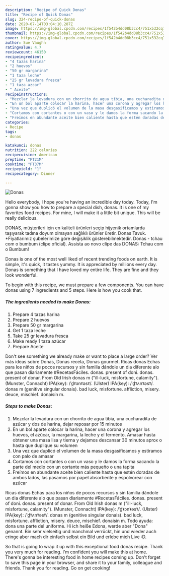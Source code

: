 ```yaml
---
description: "Recipe of Quick Donas"
title: "Recipe of Quick Donas"
slug: 324-recipe-of-quick-donas
date: 2020-07-14T03:04:10.287Z
image: https://img-global.cpcdn.com/recipes/1f542b4dd08b3cc4/751x532cq70/donas-foto-principal.jpg
thumbnail: https://img-global.cpcdn.com/recipes/1f542b4dd08b3cc4/751x532cq70/donas-foto-principal.jpg
cover: https://img-global.cpcdn.com/recipes/1f542b4dd08b3cc4/751x532cq70/donas-foto-principal.jpg
author: Sue Vaughn
ratingvalue: 4.7
reviewcount: 46150
recipeingredient:
- "4 tazas harina"
- "2 huevos"
- "50 gr margarina"
- "1 taza leche"
- "25 gr levadura fresca"
- "1 taza azcar"
- " Aceite"
recipeinstructions:
- "Mezclar la levadura con un chorrito de agua tibia, una cucharadita de azúcar y dos de harina, dejar reposar por 15 minutos"
- "En un bol aparte colocar la harina, hacer una corona y agregar los huevos, el azúcar, la margarina, la leche y el fermento. Amasar hasta obtener una masa lisa y tierna y dejamos descansar 30 minutos aprox o hasta que duplique su volumen"
- "Una vez que duplicó el volumen de la masa desgasificamos y estiramos con palo de amasar"
- "Cortamos con cortantes o con un vaso y le damos la forma sacando la parte del medio con un cortante más pequeño o una tapita"
- "Freímos en abundante aceite bien caliente hasta que estén doradas de ambos lados, las pasamos por papel absorbente y espolvorear con azúcar"
categories:
- Recipe
tags:
- donas

katakunci: donas 
nutrition: 222 calories
recipecuisine: American
preptime: "PT21M"
cooktime: "PT37M"
recipeyield: "1"
recipecategory: Dinner

---
```



![Donas](https://img-global.cpcdn.com/recipes/1f542b4dd08b3cc4/751x532cq70/donas-foto-principal.jpg)

Hello everybody, I hope you're having an incredible day today. Today, I'm gonna show you how to prepare a special dish, donas. It is one of my favorites food recipes. For mine, I will make it a little bit unique. This will be really delicious.

DONAS, müşterileri için en kaliteli ürünleri seçip hijyenik ortamlarda taşıyarak tadına doyum olmayan sağlıklı ürünler üretir. Donas Tavuk. *Fiyatlarımız şubelerimize göre değişiklik gösterebilmektedir. Donas - tchau com o bumbum (clipe oficial). Assista ao novo clipe das DONAS: Tchau com o Bumbum!

Donas is one of the most well liked of recent trending foods on earth. It is simple, it's quick, it tastes yummy. It is appreciated by millions every day. Donas is something that I have loved my entire life. They are fine and they look wonderful.


To begin with this recipe, we must prepare a few components. You can have donas using 7 ingredients and 5 steps. Here is how you cook that.

<!--inarticleads1-->

##### The ingredients needed to make Donas:

1. Prepare 4 tazas harina
1. Prepare 2 huevos
1. Prepare 50 gr margarina
1. Get 1 taza leche
1. Take 25 gr levadura fresca
1. Make ready 1 taza azúcar
1. Prepare  Aceite


Don&#39;t see something we already make or want to place a large order? Ver más ideas sobre Donas, Donas receta, Donas gourmet. Ricas donas Echas para los niños de pocos recursos y sin familia dándole un dia diferente alo que pasan diariamente #RecetasFáciles. donas. present of doni. donas. present of donar. From Old Irish donas m (&#34;ill-luck, misfortune, calamity&#34;). (Munster, Connacht) IPA(key): /ˈd̪ˠɔnˠəsˠ/. (Ulster) IPA(key): /ˈd̪ˠʌnˠəsˠ/. donas m (genitive singular donais). bad luck, misfortune. affliction, misery. deuce, mischief. donaisín m. 

<!--inarticleads2-->

##### Steps to make Donas:

1. Mezclar la levadura con un chorrito de agua tibia, una cucharadita de azúcar y dos de harina, dejar reposar por 15 minutos
1. En un bol aparte colocar la harina, hacer una corona y agregar los huevos, el azúcar, la margarina, la leche y el fermento. Amasar hasta obtener una masa lisa y tierna y dejamos descansar 30 minutos aprox o hasta que duplique su volumen
1. Una vez que duplicó el volumen de la masa desgasificamos y estiramos con palo de amasar
1. Cortamos con cortantes o con un vaso y le damos la forma sacando la parte del medio con un cortante más pequeño o una tapita
1. Freímos en abundante aceite bien caliente hasta que estén doradas de ambos lados, las pasamos por papel absorbente y espolvorear con azúcar


Ricas donas Echas para los niños de pocos recursos y sin familia dándole un dia diferente alo que pasan diariamente #RecetasFáciles. donas. present of doni. donas. present of donar. From Old Irish donas m (&#34;ill-luck, misfortune, calamity&#34;). (Munster, Connacht) IPA(key): /ˈd̪ˠɔnˠəsˠ/. (Ulster) IPA(key): /ˈd̪ˠʌnˠəsˠ/. donas m (genitive singular donais). bad luck, misfortune. affliction, misery. deuce, mischief. donaisín m. Todo ayuda: dona una parte del uniforme. Hi ich heiße Edona, werde aber &#34;Dona&#34; genannt. Bin sehr vielseitig und manchmal verrückt, hin und wieder auch cringe aber mach dir einfach selbst ein Bild und erlebe mich Live :D. 

So that is going to wrap it up with this exceptional food donas recipe. Thank you very much for reading. I'm confident you will make this at home. There's gonna be interesting food in home recipes coming up. Don't forget to save this page in your browser, and share it to your family, colleague and friends. Thank you for reading. Go on get cooking!
